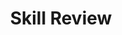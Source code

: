 ---
title: Skill Review

source:
- title: Common Core Basics
  subject: Social Studies
  chapter: 5
  toc_type: Lesson Review
  toc_number: 5.8
  pages: 224 - 229

questions:
  - excerpt: 1, 2, 3, 4
    text: >
      Conduct a short research project to identify the person who is chair of the Federal Reserve System (or one of the people who has been chair of the Fed in the past). Describe one decision made by that person and tell how that decision has been important to the US economy.
      <br /><br />
      To complete your project. follow the steps below.
  - number: 1
    text: >
      Choose your topic. Decide who you will write about.
    choice:
      - option: blank
    answer:
      - text: 
  - number: 2
    text: >
      Search for sources. List three sources you have found on the Internet or in a library.
    choice:
      - option: blank
    answer:
      - text: 
  - number: 3
    text: >
      Scan the sources to identify the information that is most useful. Write your notes here.
    choice:
      - option: blank
    answer:
      - text: 
  - number: 4
    text: >
      Produce your project. Use your notes to write a paragraph introducing one person who has been chair of the Fed and explaining how that person's work has been important.
    choice:
      - option: blank
    answer:
      - text: 
        
layout: cc_review
---